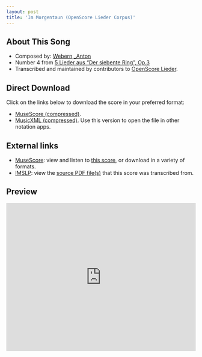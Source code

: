 ```yaml
---
layout: post
title: 'Im Morgentaun (OpenScore Lieder Corpus)'
---
```


## About This Song

- Composed by: [Webern,_Anton](https://fourscoreandmore.org/openscore/lieder/Webern,_Anton)
- Number 4 from [5 Lieder aus “Der siebente Ring”, Op.3](https://fourscoreandmore.org/openscore/lieder/Webern,_Anton/5_Lieder_aus_“Der_siebente_Ring”,_Op.3)
- Transcribed and maintained by contributors to [OpenScore Lieder].

[OpenScore Lieder]: https://musescore.com/openscore-lieder-corpus

## Direct Download

Click on the links below to download the score in your preferred format:
- [MuseScore (compressed)](https://github.com/openscore/lieder/blob/main/scores/Webern,_Anton/5_Lieder_aus_“Der_siebente_Ring”,_Op.3/4_Im_Morgentaun/lc6716614.mscz?raw=true).
- [MusicXML (compressed)](https://github.com/openscore/lieder/blob/main/scores/Webern,_Anton/5_Lieder_aus_“Der_siebente_Ring”,_Op.3/4_Im_Morgentaun/lc6716614.mxl?raw=true). Use this version to open the file in other notation apps.

## External links

- [MuseScore]: view and listen to [this score][MuseScore], or download in a variety of formats.
- [IMSLP]: view the [source PDF file(s)][IMSLP] that this score was transcribed from.

[MuseScore]: https://musescore.com/score/6716614
[IMSLP]: https://imslp.org/wiki/Special:ReverseLookup/09951

## Preview

<iframe width="100%" height="394" src="https://musescore.com/openscore-lieder-corpus/scores/6716614/embed" frameborder="0" allowfullscreen allow="autoplay; fullscreen"></iframe>
